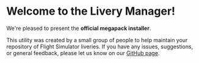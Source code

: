 # Welcome to the Livery Manager!

We're pleased to present the **official megapack installer**.

This utility was created by a small group of people to help maintain your repository of Flight Simulator liveries. If you have any issues, suggestions, or general feedback, please let us know on our [GitHub page](https://github.com/MSFS-Mega-Pack/MSFS2020-livery-manager).
